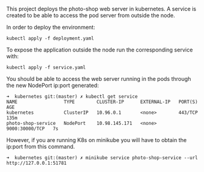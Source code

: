 
This project deploys the photo-shop web server in kubernetes.
A service is created to be able to access the pod server from outside the node. 


In order to deploy the environment:

`kubectl apply -f deployment.yaml`

To expose the application outside the node run the corresponding service with:

`kubectl apply -f service.yaml `   

You should be able to access the web server running in the pods through the new NodePort ip:port generated:
```shell
➜  kubernetes git:(master) ✗ kubectl get service
NAME                 TYPE        CLUSTER-IP      EXTERNAL-IP   PORT(S)          AGE
kubernetes           ClusterIP   10.96.0.1       <none>        443/TCP          135m
photo-shop-service   NodePort    10.98.145.171   <none>        9000:30000/TCP   7s
```

However, if you are running K8s on minikube you will have to obtain the ip:port from this command.

```shell
➜  kubernetes git:(master) ✗ minikube service photo-shop-service --url
http://127.0.0.1:51781
```





